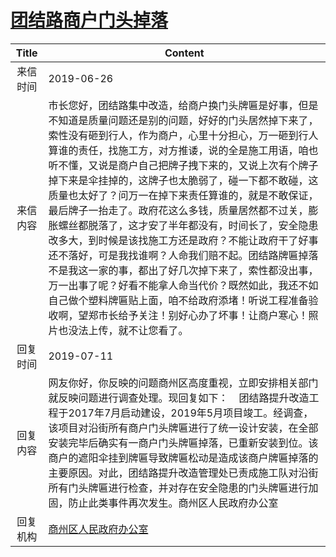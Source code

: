 # [团结路商户门头掉落](http://www.shangluo.gov.cn/zmhd/ldxxxx.jsp?urltype=leadermail.LeaderMailContentUrl&wbtreeid=1112&leadermailid=5322)

| Title |                                                                                                                                                                                                               Content                                                                                                                                                                                                               |
|:-----:|-------------------------------------------------------------------------------------------------------------------------------------------------------------------------------------------------------------------------------------------------------------------------------------------------------------------------------------------------------------------------------------------------------------------------------------|
| 来信时间  | 2019-06-26                                                                                                                                                                                                                                                                                                                                                                                                                          |
| 来信内容  | 市长您好，团结路集中改造，给商户换门头牌匾是好事，但是不知道是质量问题还是别的问题，好好的门头居然掉下来了，索性没有砸到行人，作为商户，心里十分担心，万一砸到行人算谁的责任，找施工方，对方推诿，说的全是施工用语，咱也听不懂，又说是商户自己把牌子拽下来的，又说上次有个牌子掉下来是伞挂掉的，这牌子也太脆弱了，碰一下都不敢碰，这质量也太好了？问万一在掉下来责任算谁的，就是不敢保证，最后牌子一抬走了。政府花这么多钱，质量居然都不过关，膨胀螺丝都脱落了，这才安了半年都没有，时间长了，安全隐患改多大，到时候是该找施工方还是政府？不能让政府干了好事还不落好，可是我找谁啊？人命我们赔不起。团结路牌匾掉落不是我这一家的事，都出了好几次掉下来了，索性都没出事，万一出事了呢？好看不能拿人命当代价？既然如此，我还不如自己做个塑料牌匾贴上面，咱不给政府添堵！听说工程准备验收啊，望郑市长给予关注！别好心办了坏事！让商户寒心！照片也没法上传，就不让您看了。 |
| 回复时间  | 2019-07-11                                                                                                                                                                                                                                                                                                                                                                                                                          |
| 回复内容  | 网友你好，你反映的问题商州区高度重视，立即安排相关部门就反映问题进行调查处理。现回复如下：    团结路提升改造工程于2017年7月启动建设，2019年5月项目竣工。经调查，该项目对沿街所有商户门头牌匾进行了统一设计安装，在全部安装完毕后确实有一商户门头牌匾掉落，已重新安装到位。该商户的遮阳伞挂到牌匾导致牌匾松动是造成该商户牌匾掉落的主要原因。对此，团结路提升改造管理处已责成施工队对沿街所有门头牌匾进行检查，并对存在安全隐患的门头牌匾进行加固，防止此类事件再次发生。商州区人民政府办公室                                                                                                                                                                               |
| 回复机构  | [商州区人民政府办公室](../../category/agencies/商州区人民政府办公室.md)                                                                                                                                                                                                                                                                                                                                                                                 |
